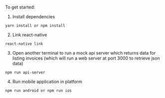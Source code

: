 To get started:

1. Install dependencies   
```
yarn install or npm install
```

2. Link react-native
```
react-native link
```

3. Open another terminal to run a mock api server which returns data for listing invoices (which will run a web server at port 3000 to retrieve json data)
```
npm run api-server
```

4. Run mobile application in platform
```
npm run android or npm run ios
```